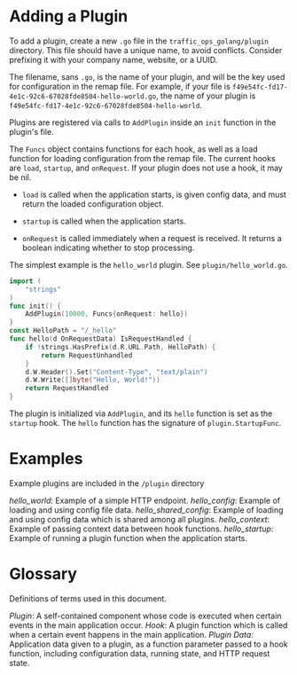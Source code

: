 <!--
    Licensed to the Apache Software Foundation (ASF) under one
    or more contributor license agreements.  See the NOTICE file
    distributed with this work for additional information
    regarding copyright ownership.  The ASF licenses this file
    to you under the Apache License, Version 2.0 (the
    "License"); you may not use this file except in compliance
    with the License.  You may obtain a copy of the License at

      http://www.apache.org/licenses/LICENSE-2.0

    Unless required by applicable law or agreed to in writing,
    software distributed under the License is distributed on an
    "AS IS" BASIS, WITHOUT WARRANTIES OR CONDITIONS OF ANY
    KIND, either express or implied.  See the License for the
    specific language governing permissions and limitations
    under the License.
-->

# Adding a Plugin

To add a plugin, create a new `.go` file in the `traffic_ops_golang/plugin` directory. This file should have a unique name, to avoid conflicts. Consider prefixing it with your company name, website, or a UUID.

The filename, sans `.go`, is the name of your plugin, and will be the key used for configuration in the remap file. For example, if your file is `f49e54fc-fd17-4e1c-92c6-67028fde8504-hello-world.go`, the name of your plugin is `f49e54fc-fd17-4e1c-92c6-67028fde8504-hello-world`.

Plugins are registered via calls to `AddPlugin` inside an `init` function in the plugin's file.

The `Funcs` object contains functions for each hook, as well as a load function for loading configuration from the remap file. The current hooks are `load`, `startup`, and `onRequest`. If your plugin does not use a hook, it may be nil.

* `load` is called when the application starts, is given config data, and must return the loaded configuration object.

* `startup` is called when the application starts.

* `onRequest` is called immediately when a request is received. It returns a boolean indicating whether to stop processing.

The simplest example is the `hello_world` plugin. See `plugin/hello_world.go`.

```go
import (
	"strings"
)
func init() {
	AddPlugin(10000, Funcs{onRequest: hello})
}
const HelloPath = "/_hello"
func hello(d OnRequestData) IsRequestHandled {
	if !strings.HasPrefix(d.R.URL.Path, HelloPath) {
		return RequestUnhandled
	}
	d.W.Header().Set("Content-Type", "text/plain")
	d.W.Write([]byte("Hello, World!"))
	return RequestHandled
}
```

The plugin is initialized via `AddPlugin`, and its `hello` function is set as the `startup` hook. The `hello` function has the signature of `plugin.StartupFunc`.

# Examples

Example plugins are included in the `/plugin` directory

*hello_world*: Example of a simple HTTP endpoint.
*hello_config*: Example of loading and using config file data.
*hello_shared_config*: Example of loading and using config data which is shared among all plugins.
*hello_context*: Example of passing context data between hook functions.
*hello_startup*: Example of running a plugin function when the application starts.

# Glossary

Definitions of terms used in this document.

*Plugin*: A self-contained component whose code is executed when certain events in the main application occur.
*Hook*: A plugin function which is called when a certain event happens in the main application.
*Plugin Data*: Application data given to a plugin, as a function parameter passed to a hook function, including configuration data, running state, and HTTP request state.
